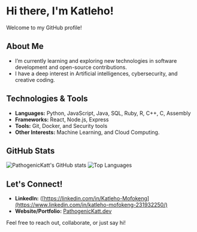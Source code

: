 # Hi there, I'm Katleho!

Welcome to my GitHub profile!

## About Me
-  I’m currently learning and exploring new technologies in software development and open-source contributions.
-  I have a deep interest in Artificial intelligences, cybersecurity, and creative coding.


## Technologies & Tools
- **Languages:** Python, JavaScript, Java, SQL, Ruby, R, C++, C, Assembly
- **Frameworks:** React, Node.js, Express
- **Tools:** Git, Docker, and Security tools
- **Other Interests:** Machine Learning, and Cloud Computing.



## GitHub Stats
![PathogenicKatt's GitHub stats](https://github-readme-stats.vercel.app/api?username=PathogenicKatt&show_icons=true&theme=radical)
![Top Languages](https://github-readme-stats.vercel.app/api/top-langs/?username=PathogenicKatt&layout=compact&theme=radical)



## Let's Connect!
- **LinkedIn:** ([https://linkedin.com/in/Katleho-Mofokeng](https://www.linkedin.com/in/katleho-mofokeng-231932250/)
- **Website/Portfolio:** [PathogenicKatt.dev](https://PathogenicKatt.github.io)

Feel free to reach out, collaborate, or just say hi!
